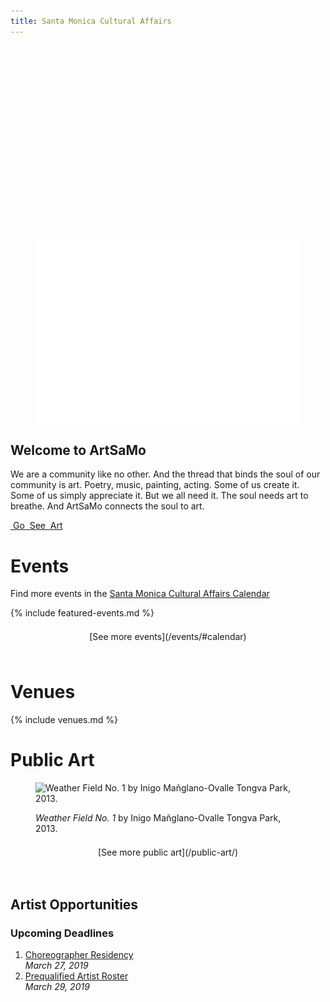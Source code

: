 ```yaml
---
title: Santa Monica Cultural Affairs
---
```


<figure>
  <img height="300" style="opacity: 1;" />
  <img src="/assets/images/logotype/artsamo.svg" height="300" alt="ArtSaMo" />
</figure>


<script>

(function() {

  var images = [
    {
      title: "Public art in Santa Monica",
      url: "/assets/images/artsamo.jpg"
    },
    {
      title: "Public art in Santa Monica",
      url: "/assets/images/go-see-art.jpg"
    },
    {
      title: "Musicians at the COAST event",
      url: "/uploads/coast-band.jpg"
    }
  ]

  // https://stackoverflow.com/questions/1527803/generating-random-whole-numbers-in-javascript-in-a-specific-range#1527820
  /**
   * Returns a random integer between min (inclusive) and max (inclusive)
   * Using Math.round() will give you a non-uniform distribution!
   */
  function getRandomInt(min, max) {
      return Math.floor(Math.random() * (max - min + 1)) + min;
  }

  var randomNumber = getRandomInt(0, images.length - 1);

  var featured = images[randomNumber];

  document.querySelector("figure img").setAttribute("src", featured.url);
  document.querySelector("figure img").setAttribute("alt", featured.title);

  /*
  var photoCredit = document.getElementById("photo-credit");
  if (photoCredit) {
    var link = photoCredit.querySelector("a")
    if (link) {
      link.setAttribute("href", featuredOrganization.url);
      link.textContent = featuredOrganization.title;
      photoCredit.style.display = "block";
    }
  }
  */
})();

</script>

<h2>Welcome to ArtSaMo</h2>

We are a community like no other. And the thread that binds the soul of our community is art. Poetry, music, painting, acting. Some of us create it. Some of us simply appreciate it. But we all need it. The soul needs art to breathe. And ArtSaMo connects the soul to art.

<p class="go-see-art">
  <a href="#events">
    <span>
      <span class="image"><img src="/uploads/go-see-art-1.jpg" height="100" alt="" /></span>
      <span class="text">Go</span>
    </span>
    <span>
      <span class="image"><img src="/uploads/go-see-art-2.jpg" height="100" alt="" /></span>
      <span class="text">See</span>
    </span>
    <span>
      <span class="image"><img src="/uploads/go-see-art-3.jpg" height="100" alt="" /></span>
      <span class="text">Art</span>
    </span>
  </a>
</p>

Events
======

Find more events in the [Santa Monica Cultural Affairs Calendar](/events/#calendar)

{% include featured-events.md %}

<p class="action" markdown="1" style="margin-top: 1.5em; margin-bottom: 4.5em; max-width: none; grid-column: 1/-1; justify-self: center;">
[See more events](/events/#calendar)
</p>


Venues
======

{% include venues.md %}
    
    
Public Art
==========

<script></script>

<figure>
  <img
    src="/uploads/weather-field-tongva.jpg"
    height="300"
    alt="Weather Field No. 1 by Inigo Mañglano-Ovalle Tongva Park, 2013."
  />
  <figcaption>
    <p>
      <em>Weather Field No. 1</em> by Inigo Mañglano-Ovalle Tongva Park, 2013.
    </p>
  </figcaption>
</figure>

<p class="action" markdown="1" style="margin-top: 1.5em; margin-bottom: 4.5em; max-width: none; grid-column: 1/-1; justify-self: center;">
[See more public art](/public-art/)
</p>



Artist Opportunities
--------------------

### Upcoming Deadlines

1.   [Choreographer Residency](https://www.smgov.net/uploadedFiles/Portals/Culture/Public_Art_Program/2019ACBH_Choreo_Res_Call.pdf)<br />
    _March 27, 2019_
1.   [Prequalified Artist Roster](https://artist.callforentry.org/festivals_unique_info.php?ID=6001)<br />
    _March 29, 2019_

